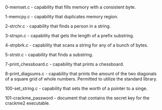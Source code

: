 0-memset.c - capability that fills memory with a consistent byte.

1-memcpy.c - capability that duplicates memory region.

2-strchr.c - capability that finds a person in a string.

3-strspn.c - capability that gets the length of a prefix substring.

4-strpbrk.c - capability that scans a string for any of a bunch of bytes.

5-strstr.c - capability that finds a substring.

7-print_chessboard.c - capability that prints a chessboard.

8-print_diagsums.c - capability that prints the amount of the two diagonals of a square grid of whole numbers. Permitted to utilize the standard library.

100-set_string.c - capability that sets the worth of a pointer to a singe.

101-crackme_password - document that contains the secret key for the crackme2 executable.
